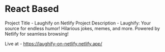 # React Based
Project Title - Laughify on Netlify
Project Description - Laughify: Your source for endless humor! Hilarious jokes, memes, and more. Powered by Netlify for seamless browsing!

Live at - 
https://laughify-on-netlify.netlify.app/
